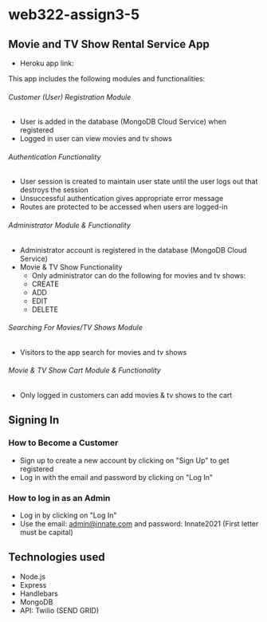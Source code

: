 # web322-assign3-5

## Movie and TV Show Rental Service App
- Heroku app link: 

This app includes the following modules and functionalities:
###### Customer (User) Registration Module 
- User is added in the database (MongoDB Cloud Service) when registered
- Logged in user can view movies and tv shows

######  Authentication Functionality
- User session is created to maintain user state until the user logs out that destroys the session
- Unsuccessful authentication gives appropriate error message
- Routes are protected to be accessed when users are logged-in

###### Administrator Module & Functionality
- Administrator account is registered in the database (MongoDB Cloud Service)
- Movie & TV Show Functionality 
  - Only administrator can do the following for movies and tv shows: 
  - CREATE
  - ADD
  - EDIT
  - DELETE
  
###### Searching For Movies/TV Shows Module
- Visitors to the app search for movies and tv shows

###### Movie & TV Show Cart Module & Functionality
- Only logged in customers can add movies & tv shows to the cart

## Signing In
### How to Become a Customer
- Sign up to create a new account by clicking on "Sign Up" to get registered
- Log in with the email and password by clicking on "Log In"

### How to log in as an Admin
- Log in by clicking on "Log In" 
- Use the email: admin@innate.com and password: Innate2021 (First letter must be capital) 

## Technologies used
- Node.js
- Express
- Handlebars
- MongoDB
- API: Twilio (SEND GRID)

